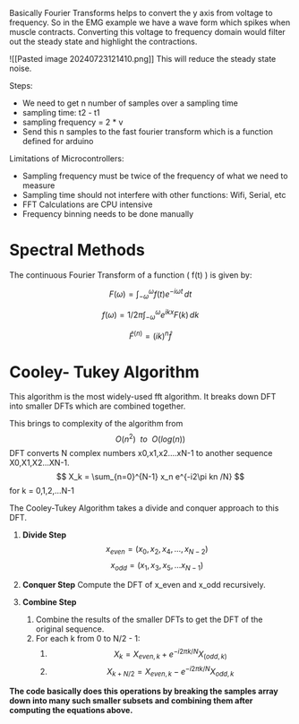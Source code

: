 
Basically Fourier Transforms helps to convert the y axis from voltage to frequency.
So in the EMG example we have a wave form which spikes when muscle contracts. Converting this voltage to frequency domain would filter out the steady state and highlight the contractions.

![[Pasted image 20240723121410.png]]
This will reduce the steady state noise.


Steps:
- We need to get n number of samples over a sampling time 
- sampling time: t2 - t1
- sampling frequency = 2 * v
- Send this n samples to the fast fourier transform which is a function defined for arduino

Limitations of Microcontrollers:
- Sampling frequency must be twice of the frequency of what we need to measure
- Sampling time should not interfere with other functions: Wifi, Serial, etc
- FFT Calculations are CPU intensive
- Frequency binning needs to be done manually


# Spectral Methods

The continuous Fourier Transform of a function \( f(t) \) is given by:

$$
F(\omega) = \int_{-\omega}^{\omega} f(t) e^{-i \omega t} \, dt
$$

$$
f(\omega) = 1/2\pi \int_{-\omega}^{\omega}e^{ikx}F(k)\,dk
$$

$$
\hat F^{(n)} = (ik)^{n} \hat f
$$

# Cooley- Tukey Algorithm

This algorithm is the most widely-used fft algorithm.
It breaks down DFT into smaller DFTs which are combined together.

This brings to complexity of the algorithm from $$O(n^2)\  \ to \  \ O(log(n))$$
DFT converts N complex numbers x0,x1,x2....xN-1 to another sequence X0,X1,X2...XN-1.
$$
X_k = \sum_{n=0}^{N-1} x_n e^{-i2\pi kn /N}
$$
for k = 0,1,2,...N-1

The Cooley-Tukey Algorithm takes a divide and conquer approach to this DFT.


1. **Divide Step**
 $$x_{even} = (x_0,x_2,x_4,...,x_{N-2})$$
$$ x_{odd} = (x_1,x_3,x_5,...x_{N-1})$$
2. **Conquer Step**
	 Compute the DFT of x_even and x_odd recursively.

3. **Combine Step**
	1. Combine the results of the smaller DFTs to get the DFT of the original sequence.
	2. For each k from 0 to N/2 - 1:
		1. $$ X_k = X_{even,k} + e^{-i2\pi k /N}X_(odd,k)$$
		2. $$X_{k+N/2} = X_{even,k} - e^{-i2\pi k/N}X_{odd,k}$$


**The code basically does this operations by breaking the samples array down into many such smaller subsets and combining them after computing the equations above.**